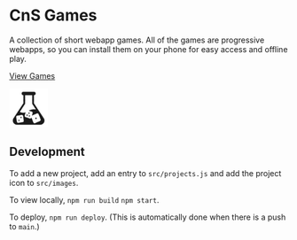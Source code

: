 # CnS Games

A collection of short webapp games. All of the games are progressive webapps, so you can install them on your phone for easy access and offline play.

[View Games](https://skedwards88.github.io/portfolio/)

<img src="src/images/favicon.png" alt="game icon" width="70"/>

## Development

To add a new project, add an entry to `src/projects.js` and add the project icon to `src/images`.

To view locally, `npm run build` `npm start`.

To deploy, `npm run deploy`. (This is automatically done when there is a push to `main`.)